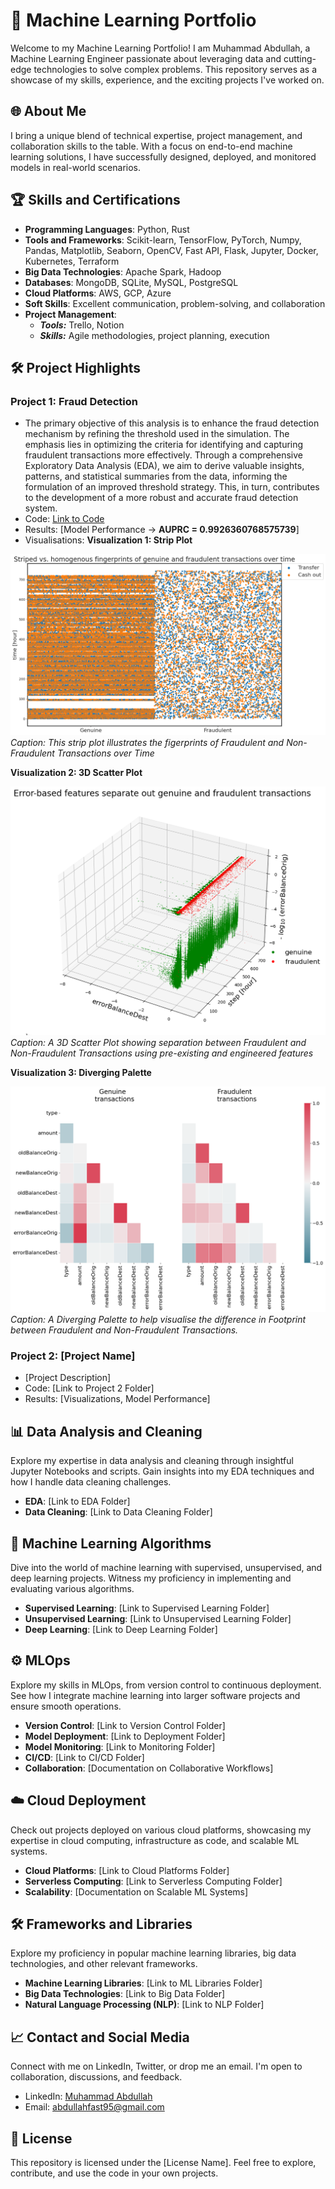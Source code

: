 # 🚀 Machine Learning Portfolio

Welcome to my Machine Learning Portfolio! I am Muhammad Abdullah, a Machine Learning Engineer passionate about leveraging data and cutting-edge technologies to solve complex problems. This repository serves as a showcase of my skills, experience, and the exciting projects I've worked on.

## 🌐 About Me

I bring a unique blend of technical expertise, project management, and collaboration skills to the table. With a focus on end-to-end machine learning solutions, I have successfully designed, deployed, and monitored models in real-world scenarios.

## 🏆 Skills and Certifications

- **Programming Languages**: Python, Rust
- **Tools and Frameworks**: Scikit-learn, TensorFlow, PyTorch, Numpy, Pandas, Matplotlib, Seaborn, OpenCV, Fast API, Flask, Jupyter, Docker, Kubernetes, Terraform
- **Big Data Technologies**: Apache Spark, Hadoop
- **Databases**: MongoDB, SQLite, MySQL, PostgreSQL
- **Cloud Platforms**: AWS, GCP, Azure
- **Soft Skills**: Excellent communication, problem-solving, and collaboration
- **Project Management**:
  - **_Tools:_** Trello, Notion
  - **_Skills:_** Agile methodologies, project planning, execution
  <!--- - **Certifications**: [Certification Badges] --->

## 🛠️ Project Highlights

### Project 1: **Fraud Detection**

- The primary objective of this analysis is to enhance the fraud detection mechanism by refining the threshold used in the simulation. The emphasis lies in optimizing the criteria for identifying and capturing fraudulent transactions more effectively. Through a comprehensive Exploratory Data Analysis (EDA), we aim to derive valuable insights, patterns, and statistical summaries from the data, informing the formulation of an improved threshold strategy. This, in turn, contributes to the development of a more robust and accurate fraud detection system.
- Code: [Link to Code](https://github.com/ReallyAbdullah/Machine-Learning-Portfolio/blob/main/Projects/Fraud-Detection/fraud-detection.ipynb)
- Results: [Model Performance -> **AUPRC = 0.9926360768575739**]
- Visualisations:
  **Visualization 1: Strip Plot**

![Fingerprints of Transactions over Time](https://github.com/ReallyAbdullah/Machine-Learning-Portfolio/blob/main/Projects/Fraud-Detection/fingerprint.png)
_Caption: This strip plot illustrates the figerprints of Fraudulent and Non-Fraudulent Transactions over Time_

**Visualization 2: 3D Scatter Plot**

![Feature Separation 3D Scatter Plot](https://github.com/ReallyAbdullah/Machine-Learning-Portfolio/blob/main/Projects/Fraud-Detection/featureSeparation.png)
_Caption: A 3D Scatter Plot showing separation between Fraudulent and Non-Fraudulent Transactions using pre-existing and engineered features_

**Visualization 3: Diverging Palette**

![Footprint Diverging Palette](https://github.com/ReallyAbdullah/Machine-Learning-Portfolio/blob/main/Projects/Fraud-Detection/transactionFootprint.png)
_Caption: A Diverging Palette to help visualise the difference in Footprint between Fraudulent and Non-Fraudulent Transactions._

### Project 2: [Project Name]

- [Project Description]
- Code: [Link to Project 2 Folder]
- Results: [Visualizations, Model Performance]

## 📊 Data Analysis and Cleaning

Explore my expertise in data analysis and cleaning through insightful Jupyter Notebooks and scripts. Gain insights into my EDA techniques and how I handle data cleaning challenges.

- **EDA**: [Link to EDA Folder]
- **Data Cleaning**: [Link to Data Cleaning Folder]

## 🤖 Machine Learning Algorithms

Dive into the world of machine learning with supervised, unsupervised, and deep learning projects. Witness my proficiency in implementing and evaluating various algorithms.

- **Supervised Learning**: [Link to Supervised Learning Folder]
- **Unsupervised Learning**: [Link to Unsupervised Learning Folder]
- **Deep Learning**: [Link to Deep Learning Folder]

## ⚙️ MLOps

Explore my skills in MLOps, from version control to continuous deployment. See how I integrate machine learning into larger software projects and ensure smooth operations.

- **Version Control**: [Link to Version Control Folder]
- **Model Deployment**: [Link to Deployment Folder]
- **Model Monitoring**: [Link to Monitoring Folder]
- **CI/CD**: [Link to CI/CD Folder]
- **Collaboration**: [Documentation on Collaborative Workflows]

## ☁️ Cloud Deployment

Check out projects deployed on various cloud platforms, showcasing my expertise in cloud computing, infrastructure as code, and scalable ML systems.

- **Cloud Platforms**: [Link to Cloud Platforms Folder]
- **Serverless Computing**: [Link to Serverless Computing Folder]
- **Scalability**: [Documentation on Scalable ML Systems]

## 🛠️ Frameworks and Libraries

Explore my proficiency in popular machine learning libraries, big data technologies, and other relevant frameworks.

- **Machine Learning Libraries**: [Link to ML Libraries Folder]
- **Big Data Technologies**: [Link to Big Data Folder]
- **Natural Language Processing (NLP)**: [Link to NLP Folder]

## 📈 Contact and Social Media

Connect with me on LinkedIn, Twitter, or drop me an email. I'm open to collaboration, discussions, and feedback.

- LinkedIn: [Muhammad Abdullah](https://www.linkedin.com/in/mabdullah15)
- Email: [abdullahfast95@gmail.com](mailto:abdullahfast95@gmail.com)

## 📄 License

This repository is licensed under the [License Name]. Feel free to explore, contribute, and use the code in your own projects.
